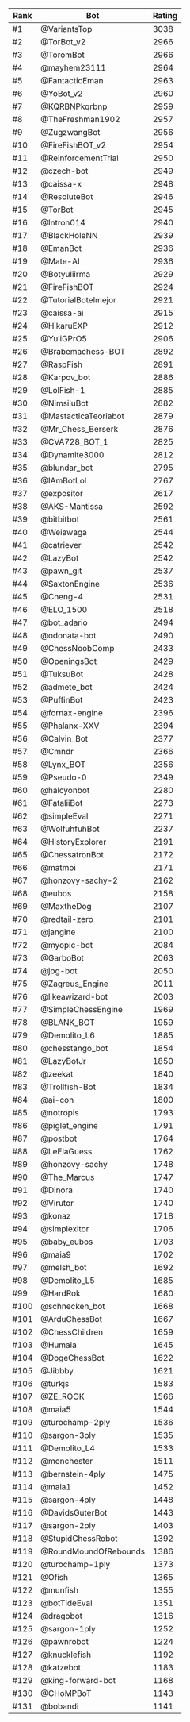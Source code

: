 Rank|Bot|Rating
---|---|---
#1|@VariantsTop|3038
#2|@TorBot_v2|2966
#3|@ToromBot|2966
#4|@mayhem23111|2964
#5|@FantacticEman|2963
#6|@YoBot_v2|2960
#7|@KQRBNPkqrbnp|2959
#8|@TheFreshman1902|2957
#9|@ZugzwangBot|2956
#10|@FireFishBOT_v2|2954
#11|@ReinforcementTrial|2950
#12|@czech-bot|2949
#13|@caissa-x|2948
#14|@ResoluteBot|2946
#15|@TorBot|2945
#16|@Intron014|2940
#17|@BlackHoleNN|2939
#18|@EmanBot|2936
#19|@Mate-AI|2936
#20|@Botyuliirma|2929
#21|@FireFishBOT|2924
#22|@TutorialBotelmejor|2921
#23|@caissa-ai|2915
#24|@HikaruEXP|2912
#25|@YuliGPrO5|2906
#26|@Brabemachess-BOT|2892
#27|@RaspFish|2891
#28|@Karpov_bot|2886
#29|@LolFish-1|2885
#30|@NimsiluBot|2882
#31|@MastacticaTeoriabot|2879
#32|@Mr_Chess_Berserk|2876
#33|@CVA728_BOT_1|2825
#34|@Dynamite3000|2812
#35|@blundar_bot|2795
#36|@IAmBotLol|2767
#37|@expositor|2617
#38|@AKS-Mantissa|2592
#39|@bitbitbot|2561
#40|@Weiawaga|2544
#41|@catriever|2542
#42|@LazyBot|2542
#43|@pawn_git|2537
#44|@SaxtonEngine|2536
#45|@Cheng-4|2531
#46|@ELO_1500|2518
#47|@bot_adario|2494
#48|@odonata-bot|2490
#49|@ChessNoobComp|2433
#50|@OpeningsBot|2429
#51|@TuksuBot|2428
#52|@admete_bot|2424
#53|@PuffinBot|2423
#54|@fornax-engine|2396
#55|@Phalanx-XXV|2394
#56|@Calvin_Bot|2377
#57|@Cmndr|2366
#58|@Lynx_BOT|2356
#59|@Pseudo-0|2349
#60|@halcyonbot|2280
#61|@FataliiBot|2273
#62|@simpleEval|2271
#63|@WolfuhfuhBot|2237
#64|@HistoryExplorer|2191
#65|@ChessatronBot|2172
#66|@matmoi|2171
#67|@honzovy-sachy-2|2162
#68|@eubos|2158
#69|@MaxtheDog|2107
#70|@redtail-zero|2101
#71|@jangine|2100
#72|@myopic-bot|2084
#73|@GarboBot|2063
#74|@jpg-bot|2050
#75|@Zagreus_Engine|2011
#76|@likeawizard-bot|2003
#77|@SimpleChessEngine|1969
#78|@BLANK_BOT|1959
#79|@Demolito_L6|1885
#80|@chesstango_bot|1854
#81|@LazyBotJr|1850
#82|@zeekat|1840
#83|@Trollfish-Bot|1834
#84|@ai-con|1800
#85|@notropis|1793
#86|@piglet_engine|1791
#87|@postbot|1764
#88|@LeElaGuess|1762
#89|@honzovy-sachy|1748
#90|@The_Marcus|1747
#91|@Dinora|1740
#92|@Virutor|1740
#93|@konaz|1718
#94|@simplexitor|1706
#95|@baby_eubos|1703
#96|@maia9|1702
#97|@melsh_bot|1692
#98|@Demolito_L5|1685
#99|@HardRok|1680
#100|@schnecken_bot|1668
#101|@ArduChessBot|1667
#102|@ChessChildren|1659
#103|@Humaia|1645
#104|@DogeChessBot|1622
#105|@Jibbby|1621
#106|@turkjs|1583
#107|@ZE_ROOK|1566
#108|@maia5|1544
#109|@turochamp-2ply|1536
#110|@sargon-3ply|1535
#111|@Demolito_L4|1533
#112|@monchester|1511
#113|@bernstein-4ply|1475
#114|@maia1|1452
#115|@sargon-4ply|1448
#116|@DavidsGuterBot|1443
#117|@sargon-2ply|1403
#118|@StupidChessRobot|1392
#119|@RoundMoundOfRebounds|1386
#120|@turochamp-1ply|1373
#121|@Ofish|1365
#122|@munfish|1355
#123|@botTideEval|1351
#124|@dragobot|1316
#125|@sargon-1ply|1252
#126|@pawnrobot|1224
#127|@knucklefish|1192
#128|@katzebot|1183
#129|@king-forward-bot|1168
#130|@CHoMPBoT|1143
#131|@bobandi|1141
